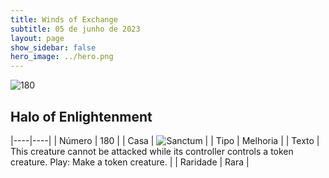 ```yaml
---
title: Winds of Exchange
subtitle: 05 de junho de 2023
layout: page
show_sidebar: false
hero_image: ../hero.png
---
```


![180](https://mastervault-storage-prod.s3.amazonaws.com/media/card_front/en/600_180_0793d647f0da_en.png)


## Halo of Enlightenment

|----|----|
| Número | 180 |
| Casa | ![Sanctum](https://archonarcana.com/images/thumb/c/c7/Sanctum.png/22px-Sanctum.png "Santuário") |
| Tipo | Melhoria |
| Texto | This creature cannot be attacked while its controller controls a token creature. Play: Make a token creature.  |
| Raridade | Rara |
